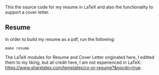 This the source code for my resume in LaTeX and also the functionality to support a cover letter.

## Resume
In order to build my resume as a pdf, run the following:
```
make resume
```

The LaTeX modules for Resume and Cover Letter originated here, I editted them to my liking, but all credit here, I am not experienced in LaTeX:
https://www.sharelatex.com/templates/cv-or-resume?&nocdn=true.
